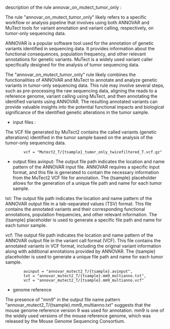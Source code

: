 description of the rule annovar_on_mutect_tumor_only :

The rule "annovar_on_mutect_tumor_only" likely refers to a specific workflow or analysis pipeline that involves using both ANNOVAR and MuTect tools for variant annotation and variant calling, respectively, on tumor-only sequencing data.

ANNOVAR is a popular software tool used for the annotation of genetic variants identified in sequencing data. It provides information about the functional consequences, population frequency, and other relevant annotations for genetic variants.
MuTect is a widely used variant caller specifically designed for the analysis of tumor sequencing data.

The "annovar_on_mutect_tumor_only" rule likely combines the functionalities of ANNOVAR and MuTect to annotate and analyze genetic variants in tumor-only sequencing data. This rule may involve several steps, such as pre-processing the raw sequencing data, aligning the reads to a reference genome, variant calling using MuTect, and then annotating the identified variants using ANNOVAR. The resulting annotated variants can provide valuable insights into the potential functional impacts and biological significance of the identified genetic alterations in the tumor sample.

- input files :

The VCF file generated by MuTect2 contains the called variants (genetic alterations) identified in the tumor sample based on the analysis of the tumor-only sequencing data. 
```
        vcf = "Mutect2_T/{tsample}_tumor_only_twicefiltered_T.vcf.gz"
```
- output files 
avinput: The output file path indicates the location and name pattern of the ANNOVAR input file. ANNOVAR requires a specific input format, and this file is generated to contain the necessary information from the MuTect2 VCF file for annotation. The {tsample} placeholder allows for the generation of a unique file path and name for each tumor sample.

txt: The output file path indicates the location and name pattern of the ANNOVAR output file in a tab-separated values (TSV) format. This file contains the annotated variants and their corresponding functional annotations, population frequencies, and other relevant information. The {tsample} placeholder is used to generate a specific file path and name for each tumor sample.

vcf: The output file path indicates the location and name pattern of the ANNOVAR output file in the variant call format (VCF). This file contains the annotated variants in VCF format, including the original variant information along with additional annotations provided by ANNOVAR. The {tsample} placeholder is used to generate a unique file path and name for each tumor sample.
```
        avinput = "annovar_mutect2_T/{tsample}.avinput",
        txt = "annovar_mutect2_T/{tsample}.mm9_multianno.txt",
        vcf = "annovar_mutect2_T/{tsample}.mm9_multianno.vcf"
```
- genome reference

The presence of "mm9" in the output file name pattern "annovar_mutect2_T/{tsample}.mm9_multianno.txt" suggests that the mouse genome reference version 9 was used for annotation. mm9 is one of the widely used versions of the mouse reference genome, which was released by the Mouse Genome Sequencing Consortium.

